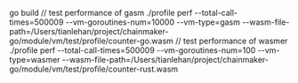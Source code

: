 go build
// test performance of gasm
./profile perf --total-call-times=500009 --vm-goroutines-num=10000 --vm-type=gasm --wasm-file-path=/Users/tianlehan/project/chainmaker-go/module/vm/test/profile/counter-go.wasm
// test performance of wasmer
./profile perf --total-call-times=500009 --vm-goroutines-num=100 --vm-type=wasmer --wasm-file-path=/Users/tianlehan/project/chainmaker-go/module/vm/test/profile/counter-rust.wasm
